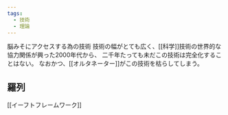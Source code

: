 ```yaml
---
tags:
  - 技術
  - 理論
---
```

脳みそにアクセスする為の技術
技術の幅がとても広く、[[科学]]技術の世界的な協力関係が興った2000年代から、
二千年たっても未だこの技術は完全化することはない。
なおかつ、[[オルタネーター]]がこの技術を枯らしてしまう。
## 羅列
[[イーフトフレームワーク]]